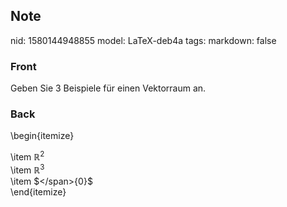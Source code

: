 ## Note
nid: 1580144948855
model: LaTeX-deb4a
tags: 
markdown: false

### Front
Geben Sie 3 Beispiele für einen Vektorraum an.

### Back
\begin{itemize}<div>\item $\mathbb{R}^2$</div><div><span>\item $\mathbb{R}^3$</span></div><div><span>\item $\</span><span>{0\}</span><span>$</span></div><div>\end{itemize}</div>
